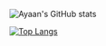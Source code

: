 ![Ayaan's GitHub stats](https://github-readme-stats.vercel.app/api?username=TutlaMC&show_icons=true)

[![Top Langs](github-readme-stats-lime-seven-38.vercel.app/api/top-langs/?username=TutlaMC)](https://github.com/anuraghazra/github-readme-stats)
